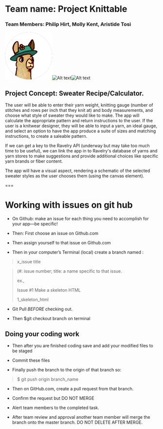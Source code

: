 # Team name: Project Knittable

### Team Members: Philip Hirt, Molly Kent, Aristide Tosi
![Alt text](css/molly.png)![Alt text](css/philip.png)![Alt text](/css/aristide.png)

## Project Concept: Sweater Recipe/Calculator.

The user will be able to enter their yarn weight, knitting gauge (number of stitches and rows per inch that they knit at) and body measurements, and choose what style of sweater they would like to make.  The app will calculate the appropriate pattern and return instructions to the user.  If the user is a knitwear designer, they will be able to input a yarn, an ideal gauge, and select an option to have the app produce a suite of sizes and matching instructions, to create a saleable pattern.

If we can get a key to the Ravelry API (underway but may take too much time to be useful), we can link the app in to Ravelry's database of yarns and yarn stores to make suggestions and provide additional choices like specific yarn brands or fiber content.

The app will have a visual aspect, rendering a schematic of the selected sweater styles as the user chooses them (using the canvas element).

===
# Working with issues on git hub

+ On Github: make an issue for each thing you need to accomplish for your app—be specific!

+ Then: First choose an issue on Github.com

+ Then assign yourself to that issue on Github.com

+ Then in your computer’s Terminal (local) create a branch named :
>
> x_issue title

> (#: issue number; title: a name specific to that
> issue.
>
> ex.,
>
> Issue #1 Make a skeleton HTML
>
> 1_skeleton_html

+ Git Pull _BEFORE_ checking out.

+ Then $git checkout branch on terminal


## Doing your coding work

+ Then after you are finished coding save and add your modified files to be staged

+ Commit these files

+ Finally push the branch to the origin of that branch so:
>
> $ git push origin branch_name
>
+ Then on GitHub.com, create a pull request from that branch.

+ Confirm the request but DO NOT MERGE

+ Alert team members to the completed task.

+ After team review and approval another team member will merge the branch onto the master branch.  DO NOT DELETE AFTER MERGE.
